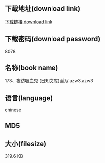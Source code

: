 ## 下载地址(download link)
[下载链接 download link](https://voluble-croquembouche-d321dc.netlify.app/?s=173%E3%80%81%E5%A4%9C%E8%AE%BF%E5%90%B8%E8%A1%80%E9%AC%BC+%28%E6%97%A5%E7%9F%A5%E6%96%87%E5%BA%93%29_%E8%93%9D%E6%9C%88_.azw3)

## 下载密码(download password)
8078

## 名称(book name)
173、夜访吸血鬼 (日知文库)_蓝月_.azw3.azw3

## 语言(language)
chinese

## MD5


## 大小(filesize)
319.6 KB
